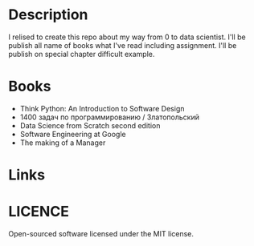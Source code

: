 # Description
I relised to create this repo about my way from 0 to data scientist. I'll be publish all name of books what I've read including assignment.
I'll be publish on special chapter difficult example. 

# Books
  * Think Python: An Introduction to Software Design
  * 1400 задач по программированию / Златопольский
  * Data Science from Scratch second edition
  * Software Engineering at Google
  * The making of a Manager

# Links

# LICENCE
Open-sourced software licensed under the MIT license.
